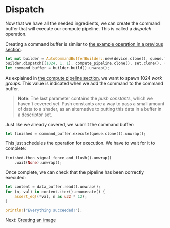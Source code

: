 # Dispatch

Now that we have all the needed ingredients, we can create the command buffer that will execute
our compute pipeline. This is called a *dispatch* operation.

Creating a command buffer is similar to [the example operation in a previous
section](/guide/example-operation).

```rust
let mut builder = AutoCommandBufferBuilder::new(device.clone(), queue.family()).unwrap();
builder.dispatch([1024, 1, 1], compute_pipeline.clone(), set.clone(), ()).unwrap();
let command_buffer = builder.build().unwrap();
```

As explained in [the compute pipeline section](/guide/compute-pipeline), we want to spawn 1024
*work groups*. This value is indicated when we add the command to the command buffer.

> **Note**: The last parameter contains the *push constants*, which we haven't covered yet.
> Push constants are a way to pass a small amount of data to a shader, as an alternative to
> putting this data in a buffer in a descriptor set.

Just like we already covered, we submit the command buffer:

```rust
let finished = command_buffer.execute(queue.clone()).unwrap();
```

This just schedules the operation for execution. We have to wait for it to complete:

```rust
finished.then_signal_fence_and_flush().unwrap()
    .wait(None).unwrap();
```

Once complete, we can check that the pipeline has been correctly executed:

```rust
let content = data_buffer.read().unwrap();
for (n, val) in content.iter().enumerate() {
    assert_eq!(*val, n as u32 * 12);
}

println!("Everything succeeded!");
```

Next: [Creating an image](/guide/image-creation)
